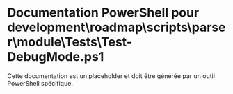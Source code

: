 # Documentation PowerShell pour development\roadmap\scripts\parser\module\Tests\Test-DebugMode.ps1

Cette documentation est un placeholder et doit être générée par un outil PowerShell spécifique.
